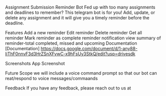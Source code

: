 Assignment Submission Reminder Bot
Fed up with too many assignments and deadlines to remember? This telegram bot is for you! Add, update, or delete any assignment and it will give you a timely reminder before the deadline.

Features
Add a new reminder
Edit reminder
Delete reminder
Get all reminder
Mark reminder as complete
reminder notification
view summary of reminder-total completed, missed and upcoming
Documentation
[Documentation] https://docs.google.com/document/d/1-any88-IiThF0nnvF3d3HrZSnXFvwC-x9hFsUy3StkQ/edit?usp=drivesdk

Screenshots
App Screenshot

Future Scope
we will include a voice command prompt so that our bot can reat/respond to voice messages/commaands

Feedback
If you have any feedback, please reach out to us at
